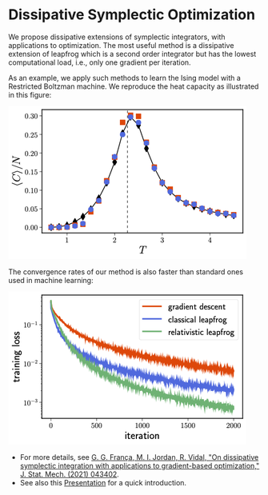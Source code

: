 # Dissipative Symplectic Optimization

We propose dissipative extensions of symplectic integrators, with applications to optimization.
The most useful method is a dissipative extension of leapfrog which is a second order integrator but
has the lowest computational load, i.e., only one gradient per iteration.

As an example, we apply such methods to learn the Ising model with a Restricted Boltzman machine.
We reproduce the heat capacity as illustrated in this figure:

![](https://github.com/guisf/dissipative_symplectic/blob/main/ising_heat.png)

The convergence rates of our method is also faster than standard ones used in machine learning:

![](https://github.com/guisf/dissipative_symplectic/blob/main/ising_convergence.png)

* For more details, see [G. G. França, M. I. Jordan, R. Vidal, "On dissipative symplectic integration with applications to gradient-based optimization," J. Stat. Mech. (2021) 043402](https://iopscience.iop.org/article/10.1088/1742-5468/abf5d4).
* See also this [Presentation](https://github.com/guisf/dissipative_symplectic/blob/main/presymp_talk.pdf) for a quick introduction.


